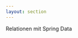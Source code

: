 ```yaml
---
layout: section
---
```


<EmojiTitle title="Übung" emoji="👷">
Relationen mit Spring Data
</EmojiTitle>

<PageNumber/>

<Footer
    text="☕️ Java-Web-Technologien"
/>
